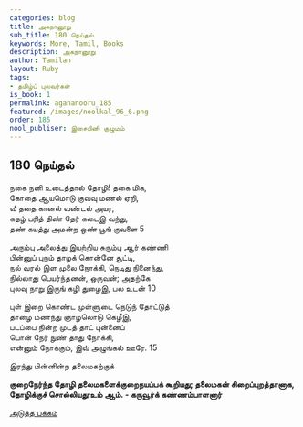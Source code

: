 ```yaml
---
categories: blog
title: அகநானூறு
sub_title: 180 நெய்தல்
keywords: More, Tamil, Books
description: அகநானூறு
author: Tamilan
layout: Ruby
tags:
- தமிழ்ப் புலவர்கள்
is_book: 1
permalink: agananooru_185
featured: /images/noolkal_96_6.png
order: 185
nool_publiser: இசையினி குழுமம்
---
```



## 180 நெய்தல்

நகை நனி உடைத்தால் தோழி! தகை மிக,  
கோதை ஆயமொடு குவவு மணல் ஏறி,  
வீ ததை கானல் வண்டல் அயர,  
கதழ் பரித் திண் தேர் கடைஇ வந்து,  
தண் கயத்து அமன்ற ஒண் பூங் குவளை 5

அரும்பு அலைத்து இயற்றிய சுரும்பு ஆர் கண்ணி  
பின்னுப் புறம் தாழக் கொன்னே சூட்டி,  
நல் வரல் இள முலை நோக்கி, நெடிது நினைந்து,  
நில்லாது பெயர்ந்தனன், ஒருவன்; அதற்கே  
புலவு நாறு இருங் கழி துழைஇ, பல உடன் 10

புள் இறை கொண்ட முள்ளுடை நெடுந் தோட்டுத்  
தாழை மணந்து ஞாழலொடு கெழீஇ,  
படப்பை நின்ற முடத் தாட் புன்னைப்  
பொன் நேர் நுண் தாது நோக்கி,  
என்னும் நோக்கும், இவ் அழுங்கல் ஊரே. 15

இரந்து பின்னின்ற தலைமகற்குக்

**குறைநேர்ந்த தோழி தலைமகளைக்குறைநயப்பக் கூறியது; தலைமகன் சிறைப்புறத்தானாக,  
தோழிக்குச் சொல்லியதூஉம் ஆம். - கருவூர்க் கண்ணம்பாளனார்**

[அடுத்த பக்கம்](agananooru_186)